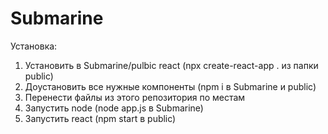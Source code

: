 # Submarine
Установка:
1. Установить в Submarine/pulbic react (npx create-react-app . из папки public)
2. Доустановить все нужные компоненты (npm i в Submarine и public)
3. Перенести файлы из этого репозитория по местам
4. Запустить node (node app.js в Submarine)
5. Запустить react (npm start в public)
